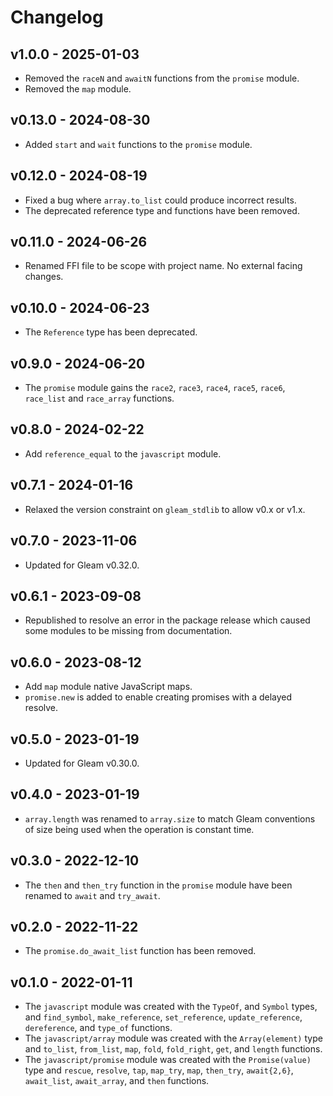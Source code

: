 # Changelog

## v1.0.0 - 2025-01-03

- Removed the `raceN` and `awaitN` functions from the `promise` module.
- Removed the `map` module.

## v0.13.0 - 2024-08-30

- Added `start` and `wait` functions to the `promise` module.

## v0.12.0 - 2024-08-19

- Fixed a bug where `array.to_list` could produce incorrect results.
- The deprecated reference type and functions have been removed.

## v0.11.0 - 2024-06-26

- Renamed FFI file to be scope with project name. No external facing changes.

## v0.10.0 - 2024-06-23

- The `Reference` type has been deprecated.

## v0.9.0 - 2024-06-20

- The `promise` module gains the `race2`, `race3`, `race4`, `race5`, `race6`,
  `race_list` and `race_array` functions.

## v0.8.0 - 2024-02-22

- Add `reference_equal` to the `javascript` module.

## v0.7.1 - 2024-01-16

- Relaxed the version constraint on `gleam_stdlib` to allow v0.x or v1.x.

## v0.7.0 - 2023-11-06

- Updated for Gleam v0.32.0.

## v0.6.1 - 2023-09-08

- Republished to resolve an error in the package release which caused some
  modules to be missing from documentation.

## v0.6.0 - 2023-08-12

- Add `map` module native JavaScript maps.
- `promise.new` is added to enable creating promises with a delayed resolve.

## v0.5.0 - 2023-01-19

- Updated for Gleam v0.30.0.

## v0.4.0 - 2023-01-19

- `array.length` was renamed to `array.size` to match Gleam conventions of size
  being used when the operation is constant time.

## v0.3.0 - 2022-12-10

- The `then` and `then_try` function in the `promise` module have been renamed
  to `await` and `try_await`.
## v0.2.0 - 2022-11-22

- The `promise.do_await_list` function has been removed.

## v0.1.0 - 2022-01-11

- The `javascript` module was created with the `TypeOf`, and `Symbol` types, and
  `find_symbol`, `make_reference`, `set_reference`, `update_reference`,
  `dereference`, and `type_of` functions.
- The `javascript/array` module was created with the `Array(element)` type and
  `to_list`, `from_list`, `map`, `fold`, `fold_right`, `get`, and `length`
  functions.
- The `javascript/promise` module was created with the `Promise(value)` type and
  `rescue`, `resolve`, `tap`, `map_try`, `map`, `then_try`, `await{2,6}`,
  `await_list`, `await_array`, and `then` functions.

